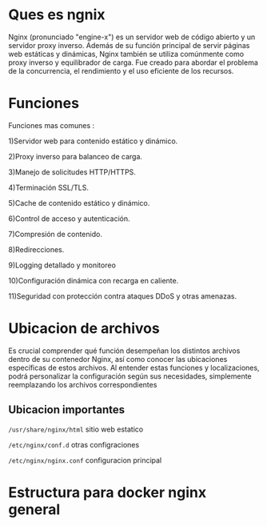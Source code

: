 # Ques es ngnix

Nginx (pronunciado "engine-x") es un servidor web de código abierto y un servidor proxy inverso. Además de su función principal de servir páginas web estáticas y dinámicas, Nginx también se utiliza comúnmente como proxy inverso y equilibrador de carga. Fue creado para abordar el problema de la concurrencia, el rendimiento y el uso eficiente de los recursos.

# Funciones

Funciones mas comunes :

1)Servidor web para contenido estático y dinámico.

2)Proxy inverso para balanceo de carga.

3)Manejo de solicitudes HTTP/HTTPS.

4)Terminación SSL/TLS.

5)Cache de contenido estático y dinámico.

6)Control de acceso y autenticación.

7)Compresión de contenido.

8)Redirecciones.

9)Logging detallado y monitoreo

10)Configuración dinámica con recarga en caliente.

11)Seguridad con protección contra ataques DDoS y otras amenazas.


# Ubicacion de archivos

Es crucial comprender qué función desempeñan los distintos archivos dentro de su contenedor Nginx, así como conocer las ubicaciones específicas de estos archivos. Al entender estas funciones y localizaciones, podrá personalizar la configuración según sus necesidades, simplemente reemplazando los archivos correspondientes

## Ubicacion importantes

`/usr/share/nginx/html` sitio web estatico

`/etc/nginx/conf.d` otras configraciones

`/etc/nginx/nginx.conf` configuracion principal

# Estructura para docker nginx  general














